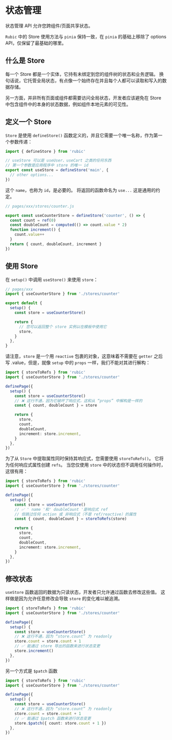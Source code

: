 # 状态管理

状态管理 API 允许您跨组件/页面共享状态。

`Rubic` 中的 Store 使用方法与 `pinia` 保持一致，在 `pinia` 的基础上移除了 options API，仅保留了最基础的哪里。

## 什么是 Store

每一个 Store 都是一个实体，它持有未绑定到您的组件树的状态和业务逻辑。 换句话说，它托管全局状态，有点像一个始终存在并且每个人都可以读取和写入的数据存储。

另一方面，并非所有页面或组件都需要访问全局状态，开发者应该避免在 Store 中包含组件中的本身的状态数据，例如组件本地元素的可见性。

## 定义一个 Store

`Store` 是使用 `defineStore()` 函数定义的，并且它需要一个唯一名称，作为第一个参数传递：

```ts
import { defineStore } from 'rubic'

// useStore 可以是 useUser、useCart 之类的任何东西
// 第一个参数是应用程序中 store 的唯一 id
export const useStore = defineStore('main', {
  // other options...
})
```

这个 `name`，也称为 `id`，是必要的。 将返回的函数命名为 `use...` 这是通用的约定。

```ts
// pages/xxx/stores/counter.js

export const useCounterStore = defineStore('counter', () => {
  const count = ref(0)
  const doubleCount = computed(() => count.value * 2)
  function increment() {
    count.value++
  }
  return { count, doubleCount, increment }
})
```

## 使用 Store

在 `setup()` 中调用 `useStore()` 来使用 `store`：

```ts
// pages/xxx
import { useCounterStore } from './stores/counter'

export default {
  setup() {
    const store = useCounterStore()

    return {
      // 您可以返回整个 store 实例以在模板中使用它
      store,
    }
  },
}
```

请注意，`store` 是一个用 `reactive` 包裹的对象，这意味着不需要在 `getter` 之后写 .value，但是，就像 `setup` 中的 `props` 一样，我们不能对其进行解构：

```ts
import { storeToRefs } from 'rubic'
import { useCounterStore } from './stores/counter'

definePage({
  setup() {
    const store = useCounterStore()
    // ❌ 这行不通，因为它破坏了响应式，这和从 “props” 中解构是一样的
    const { count, doubleCount } = store

    return {
      store,
      count,
      doubleCount,
      increment: store.increment,
    }
  },
})
```

为了从 `Store` 中提取属性同时保持其响应式，您需要使用 `storeToRefs()`。 它将为任何响应式属性创建 `refs`。 当您仅使用 `store` 中的状态但不调用任何操作时，这很有用：

```ts
import { storeToRefs } from 'rubic'
import { useCounterStore } from './stores/counter'

definePage({
  setup() {
    const store = useCounterStore()
    // ✅ ' name '和' doubleCount '是响应式 ref
    // 但跳过任何 action 或 非响应式（不是 ref/reactive）的属性
    const { count, doubleCount } = storeToRefs(store)

    return {
      store,
      count,
      doubleCount,
      increment: store.increment,
    }
  },
})
```

## 修改状态

`useStore` 函数返回的数据为只读状态，开发者只允许通过函数去修改这些值。 这样做是因为允许任意修改会导致 `store` 的变化难以被追溯。

```ts
import { storeToRefs } from 'rubic'
import { useCounterStore } from './stores/counter'

definePage({
  setup() {
    const store = useCounterStore()
    // ❌ 这行不通，因为 “store.count” 为 readonly
    store.count = store.count + 1
    // ✅ 能通过 store 导出的函数来进行状态变更
    store.increment()
  },
})
```

另一个方式是 `$patch` 函数

```ts
import { storeToRefs } from 'rubic'
import { useCounterStore } from './stores/counter'

definePage({
  setup() {
    const store = useCounterStore()
    // ❌ 这行不通，因为 “store.count” 为 readonly
    store.count = store.count + 1
    // ✅ 能通过 $patch 函数来进行状态变更
    store.$patch({ count: store.count + 1 })
  },
})
```
